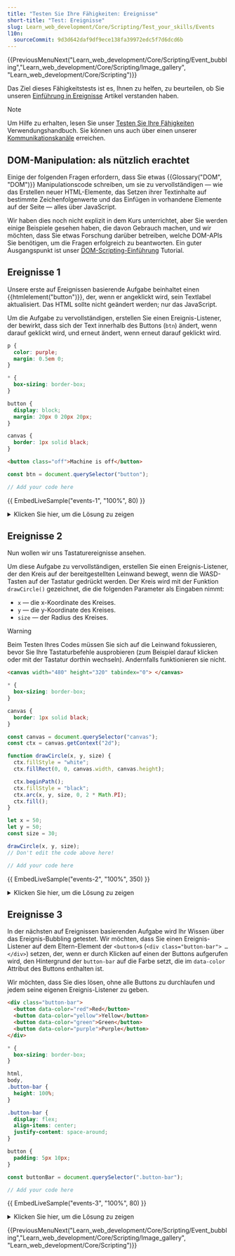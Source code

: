 ```yaml
---
title: "Testen Sie Ihre Fähigkeiten: Ereignisse"
short-title: "Test: Ereignisse"
slug: Learn_web_development/Core/Scripting/Test_your_skills/Events
l10n:
  sourceCommit: 9d3d642daf9df9ece138fa39972edc5f7d6dcd6b
---
```


{{PreviousMenuNext("Learn_web_development/Core/Scripting/Event_bubbling","Learn_web_development/Core/Scripting/Image_gallery", "Learn_web_development/Core/Scripting")}}

Das Ziel dieses Fähigkeitstests ist es, Ihnen zu helfen, zu beurteilen, ob Sie unseren [Einführung in Ereignisse](/de/docs/Learn_web_development/Core/Scripting/Events) Artikel verstanden haben.

> [!NOTE]
> Um Hilfe zu erhalten, lesen Sie unser [Testen Sie Ihre Fähigkeiten](/de/docs/Learn_web_development#test_your_skills) Verwendungshandbuch. Sie können uns auch über einen unserer [Kommunikationskanäle](/de/docs/MDN/Community/Communication_channels) erreichen.

## DOM-Manipulation: als nützlich erachtet

Einige der folgenden Fragen erfordern, dass Sie etwas {{Glossary("DOM", "DOM")}} Manipulationscode schreiben, um sie zu vervollständigen — wie das Erstellen neuer HTML-Elemente, das Setzen ihrer Textinhalte auf bestimmte Zeichenfolgenwerte und das Einfügen in vorhandene Elemente auf der Seite — alles über JavaScript.

Wir haben dies noch nicht explizit in dem Kurs unterrichtet, aber Sie werden einige Beispiele gesehen haben, die davon Gebrauch machen, und wir möchten, dass Sie etwas Forschung darüber betreiben, welche DOM-APIs Sie benötigen, um die Fragen erfolgreich zu beantworten. Ein guter Ausgangspunkt ist unser [DOM-Scripting-Einführung](/de/docs/Learn_web_development/Core/Scripting/DOM_scripting) Tutorial.

## Ereignisse 1

Unsere erste auf Ereignissen basierende Aufgabe beinhaltet einen {{htmlelement("button")}}, der, wenn er angeklickt wird, sein Textlabel aktualisiert. Das HTML sollte nicht geändert werden; nur das JavaScript.

Um die Aufgabe zu vervollständigen, erstellen Sie einen Ereignis-Listener, der bewirkt, dass sich der Text innerhalb des Buttons (`btn`) ändert, wenn darauf geklickt wird, und erneut ändert, wenn erneut darauf geklickt wird.

```css hidden live-sample___events-1
p {
  color: purple;
  margin: 0.5em 0;
}

* {
  box-sizing: border-box;
}

button {
  display: block;
  margin: 20px 0 20px 20px;
}

canvas {
  border: 1px solid black;
}
```

```html hidden live-sample___events-1
<button class="off">Machine is off</button>
```

```js live-sample___events-1
const btn = document.querySelector("button");

// Add your code here
```

{{ EmbedLiveSample("events-1", "100%", 80) }}

<details>
<summary>Klicken Sie hier, um die Lösung zu zeigen</summary>

Ihr fertiges JavaScript sollte in etwa so aussehen:

```js
const btn = document.querySelector("button");

btn.addEventListener("click", () => {
  if (btn.className === "on") {
    btn.textContent = "Machine is off";
    btn.className = "off";
  } else {
    btn.textContent = "Machine is on";
    btn.className = "on";
  }
});
```

</details>

## Ereignisse 2

Nun wollen wir uns Tastaturereignisse ansehen.

Um diese Aufgabe zu vervollständigen, erstellen Sie einen Ereignis-Listener, der den Kreis auf der bereitgestellten Leinwand bewegt, wenn die WASD-Tasten auf der Tastatur gedrückt werden. Der Kreis wird mit der Funktion `drawCircle()` gezeichnet, die die folgenden Parameter als Eingaben nimmt:

- `x` — die x-Koordinate des Kreises.
- `y` — die y-Koordinate des Kreises.
- `size` — der Radius des Kreises.

> [!WARNING]
> Beim Testen Ihres Codes müssen Sie sich auf die Leinwand fokussieren, bevor Sie Ihre Tastaturbefehle ausprobieren (zum Beispiel darauf klicken oder mit der Tastatur dorthin wechseln). Andernfalls funktionieren sie nicht.

```html hidden live-sample___events-2
<canvas width="480" height="320" tabindex="0"> </canvas>
```

```css hidden live-sample___events-2
* {
  box-sizing: border-box;
}

canvas {
  border: 1px solid black;
}
```

```js live-sample___events-2
const canvas = document.querySelector("canvas");
const ctx = canvas.getContext("2d");

function drawCircle(x, y, size) {
  ctx.fillStyle = "white";
  ctx.fillRect(0, 0, canvas.width, canvas.height);

  ctx.beginPath();
  ctx.fillStyle = "black";
  ctx.arc(x, y, size, 0, 2 * Math.PI);
  ctx.fill();
}

let x = 50;
let y = 50;
const size = 30;

drawCircle(x, y, size);
// Don't edit the code above here!

// Add your code here
```

{{ EmbedLiveSample("events-2", "100%", 350) }}

<details>
<summary>Klicken Sie hier, um die Lösung zu zeigen</summary>

Ihr fertiges JavaScript sollte in etwa so aussehen:

```js
// ...
// Don't edit the code above here!

window.addEventListener("keydown", (e) => {
  switch (e.key) {
    case "a":
      x -= 5;
      break;
    case "d":
      x += 5;
      break;
    case "w":
      y -= 5;
      break;
    case "s":
      y += 5;
      break;
  }

  drawCircle(x, y, size);
});
```

</details>

## Ereignisse 3

In der nächsten auf Ereignissen basierenden Aufgabe wird Ihr Wissen über das Ereignis-Bubbling getestet. Wir möchten, dass Sie einen Ereignis-Listener auf dem Eltern-Element der `<button>`s (`<div class="button-bar"> … </div>`) setzen, der, wenn er durch Klicken auf einen der Buttons aufgerufen wird, den Hintergrund der `button-bar` auf die Farbe setzt, die im `data-color` Attribut des Buttons enthalten ist.

Wir möchten, dass Sie dies lösen, ohne alle Buttons zu durchlaufen und jedem seine eigenen Ereignis-Listener zu geben.

```html hidden live-sample___events-3
<div class="button-bar">
  <button data-color="red">Red</button>
  <button data-color="yellow">Yellow</button>
  <button data-color="green">Green</button>
  <button data-color="purple">Purple</button>
</div>
```

```css hidden live-sample___events-3
* {
  box-sizing: border-box;
}

html,
body,
.button-bar {
  height: 100%;
}

.button-bar {
  display: flex;
  align-items: center;
  justify-content: space-around;
}

button {
  padding: 5px 10px;
}
```

```js live-sample___events-3
const buttonBar = document.querySelector(".button-bar");

// Add your code here
```

{{ EmbedLiveSample("events-3", "100%", 80) }}

<details>
<summary>Klicken Sie hier, um die Lösung zu zeigen</summary>

Ihr fertiges JavaScript sollte in etwa so aussehen:

```js
const buttonBar = document.querySelector(".button-bar");

function setColor(e) {
  buttonBar.style.backgroundColor = e.target.getAttribute("data-color");
}

buttonBar.addEventListener("click", setColor);
```

</details>

{{PreviousMenuNext("Learn_web_development/Core/Scripting/Event_bubbling","Learn_web_development/Core/Scripting/Image_gallery", "Learn_web_development/Core/Scripting")}}
